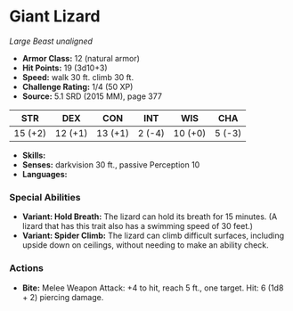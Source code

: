 # Giant Lizard

*Large* *Beast* *unaligned*

- **Armor Class:** 12 (natural armor)
- **Hit Points:** 19 (3d10+3)
- **Speed:** walk 30 ft. climb 30 ft.
- **Challenge Rating:** 1/4 (50 XP)
- **Source:** 5.1 SRD (2015 MM), page 377

| STR | DEX | CON | INT | WIS | CHA |
| --- | --- | --- | --- | --- | --- |
| 15 (+2) | 12 (+1) | 13 (+1) | 2 (-4) | 10 (+0) | 5 (-3) |

- **Skills:** 
- **Senses:** darkvision 30 ft., passive Perception 10
- **Languages:** 

### Special Abilities

- **Variant: Hold Breath:** The lizard can hold its breath for 15 minutes. (A lizard that has this trait also has a swimming speed of 30 feet.)
- **Variant: Spider Climb:** The lizard can climb difficult surfaces, including upside down on ceilings, without needing to make an ability check.

### Actions

- **Bite:** Melee Weapon Attack: +4 to hit, reach 5 ft., one target. Hit: 6 (1d8 + 2) piercing damage.


